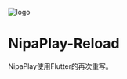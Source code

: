 ![logo](https://github.com/user-attachments/assets/5366a99f-8906-4198-b2cf-2553252c0fb4)
# NipaPlay-Reload
 NipaPlay使用Flutter的再次重写。


